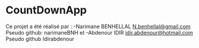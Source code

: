# CountDownApp
Ce projet a été réalisé par : 
 -Narimane BENHELLAL 
N.benhellal@gmail.com
Pseudo github: narimaneBNH
et -Abdenour IDIR
idir.abdenour@hotmail.com 
Pseudo github Idirabdenour

